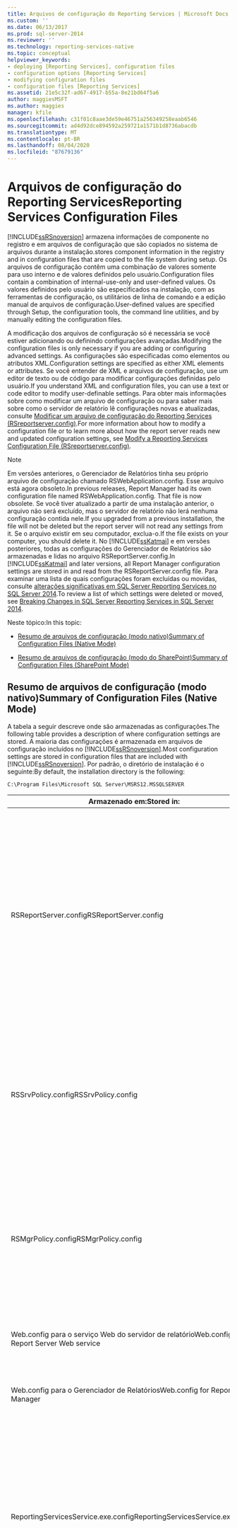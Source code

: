 ```yaml
---
title: Arquivos de configuração do Reporting Services | Microsoft Docs
ms.custom: ''
ms.date: 06/13/2017
ms.prod: sql-server-2014
ms.reviewer: ''
ms.technology: reporting-services-native
ms.topic: conceptual
helpviewer_keywords:
- deploying [Reporting Services], configuration files
- configuration options [Reporting Services]
- modifying configuration files
- configuration files [Reporting Services]
ms.assetid: 21e5c32f-ad67-4917-b55a-8e21bd64f5a6
author: maggiesMSFT
ms.author: maggies
manager: kfile
ms.openlocfilehash: c31f01c8aae3de59e46751a256349258eaab6546
ms.sourcegitcommit: ad4d92dce894592a259721a1571b1d8736abacdb
ms.translationtype: MT
ms.contentlocale: pt-BR
ms.lasthandoff: 08/04/2020
ms.locfileid: "87679136"
---
```

# <a name="reporting-services-configuration-files"></a><span data-ttu-id="5d55a-102">Arquivos de configuração do Reporting Services</span><span class="sxs-lookup"><span data-stu-id="5d55a-102">Reporting Services Configuration Files</span></span>
  [!INCLUDE[ssRSnoversion](../../includes/ssrsnoversion-md.md)] <span data-ttu-id="5d55a-103">armazena informações de componente no registro e em arquivos de configuração que são copiados no sistema de arquivos durante a instalação.</span><span class="sxs-lookup"><span data-stu-id="5d55a-103">stores component information in the registry and in configuration files that are copied to the file system during setup.</span></span> <span data-ttu-id="5d55a-104">Os arquivos de configuração contêm uma combinação de valores somente para uso interno e de valores definidos pelo usuário.</span><span class="sxs-lookup"><span data-stu-id="5d55a-104">Configuration files contain a combination of internal-use-only and user-defined values.</span></span> <span data-ttu-id="5d55a-105">Os valores definidos pelo usuário são especificados na instalação, com as ferramentas de configuração, os utilitários de linha de comando e a edição manual de arquivos de configuração.</span><span class="sxs-lookup"><span data-stu-id="5d55a-105">User-defined values are specified through Setup, the configuration tools, the command line utilities, and by manually editing the configuration files.</span></span>  
  
 <span data-ttu-id="5d55a-106">A modificação dos arquivos de configuração só é necessária se você estiver adicionando ou definindo configurações avançadas.</span><span class="sxs-lookup"><span data-stu-id="5d55a-106">Modifying the configuration files is only necessary if you are adding or configuring advanced settings.</span></span> <span data-ttu-id="5d55a-107">As configurações são especificadas como elementos ou atributos XML.</span><span class="sxs-lookup"><span data-stu-id="5d55a-107">Configuration settings are specified as either XML elements or attributes.</span></span> <span data-ttu-id="5d55a-108">Se você entender de XML e arquivos de configuração, use um editor de texto ou de código para modificar configurações definidas pelo usuário.</span><span class="sxs-lookup"><span data-stu-id="5d55a-108">If you understand XML and configuration files, you can use a text or code editor to modify user-definable settings.</span></span> <span data-ttu-id="5d55a-109">Para obter mais informações sobre como modificar um arquivo de configuração ou para saber mais sobre como o servidor de relatório lê configurações novas e atualizadas, consulte [Modificar um arquivo de configuração do Reporting Services &#40;RSreportserver.config&#41;](modify-a-reporting-services-configuration-file-rsreportserver-config.md).</span><span class="sxs-lookup"><span data-stu-id="5d55a-109">For more information about how to modify a configuration file or to learn more about how the report server reads new and updated configuration settings, see [Modify a Reporting Services Configuration File &#40;RSreportserver.config&#41;](modify-a-reporting-services-configuration-file-rsreportserver-config.md).</span></span>  
  
> [!NOTE]  
>  <span data-ttu-id="5d55a-110">Em versões anteriores, o Gerenciador de Relatórios tinha seu próprio arquivo de configuração chamado RSWebApplication.config. Esse arquivo está agora obsoleto.</span><span class="sxs-lookup"><span data-stu-id="5d55a-110">In previous releases, Report Manager had its own configuration file named RSWebApplication.config. That file is now obsolete.</span></span> <span data-ttu-id="5d55a-111">Se você tiver atualizado a partir de uma instalação anterior, o arquivo não será excluído, mas o servidor de relatório não lerá nenhuma configuração contida nele.</span><span class="sxs-lookup"><span data-stu-id="5d55a-111">If you upgraded from a previous installation, the file will not be deleted but the report server will not read any settings from it.</span></span> <span data-ttu-id="5d55a-112">Se o arquivo existir em seu computador, exclua-o.</span><span class="sxs-lookup"><span data-stu-id="5d55a-112">If the file exists on your computer, you should delete it.</span></span> <span data-ttu-id="5d55a-113">No [!INCLUDE[ssKatmai](../../includes/sskatmai-md.md)] e em versões posteriores, todas as configurações do Gerenciador de Relatórios são armazenadas e lidas no arquivo RSReportServer.config.</span><span class="sxs-lookup"><span data-stu-id="5d55a-113">In [!INCLUDE[ssKatmai](../../includes/sskatmai-md.md)] and later versions, all Report Manager configuration settings are stored in and read from the RSReportServer.config file.</span></span> <span data-ttu-id="5d55a-114">Para examinar uma lista de quais configurações foram excluídas ou movidas, consulte [alterações significativas em SQL Server Reporting Services no SQL Server 2014](../breaking-changes-in-sql-server-reporting-services-in-sql-server-2016.md).</span><span class="sxs-lookup"><span data-stu-id="5d55a-114">To review a list of which settings were deleted or moved, see [Breaking Changes in SQL Server Reporting Services in SQL Server 2014](../breaking-changes-in-sql-server-reporting-services-in-sql-server-2016.md).</span></span>  
  
 <span data-ttu-id="5d55a-115">Neste tópico:</span><span class="sxs-lookup"><span data-stu-id="5d55a-115">In this topic:</span></span>  
  
-   [<span data-ttu-id="5d55a-116">Resumo de arquivos de configuração (modo nativo)</span><span class="sxs-lookup"><span data-stu-id="5d55a-116">Summary of Configuration Files (Native Mode)</span></span>](#bkmk_config_file_Summary_native_mode)  
  
-   [<span data-ttu-id="5d55a-117">Resumo de arquivos de configuração (modo do SharePoint)</span><span class="sxs-lookup"><span data-stu-id="5d55a-117">Summary of Configuration Files (SharePoint Mode)</span></span>](#bkmk_config_file_Summary_sharepoint_mode)  
  
##  <a name="summary-of-configuration-files-native-mode"></a><a name="bkmk_config_file_Summary_native_mode"></a> <span data-ttu-id="5d55a-118">Resumo de arquivos de configuração (modo nativo)</span><span class="sxs-lookup"><span data-stu-id="5d55a-118">Summary of Configuration Files (Native Mode)</span></span>  
 <span data-ttu-id="5d55a-119">A tabela a seguir descreve onde são armazenadas as configurações.</span><span class="sxs-lookup"><span data-stu-id="5d55a-119">The following table provides a description of where configuration settings are stored.</span></span> <span data-ttu-id="5d55a-120">A maioria das configurações é armazenada em arquivos de configuração incluídos no [!INCLUDE[ssRSnoversion](../../includes/ssrsnoversion-md.md)].</span><span class="sxs-lookup"><span data-stu-id="5d55a-120">Most configuration settings are stored in configuration files that are included with [!INCLUDE[ssRSnoversion](../../includes/ssrsnoversion-md.md)].</span></span> <span data-ttu-id="5d55a-121">Por padrão, o diretório de instalação é o seguinte:</span><span class="sxs-lookup"><span data-stu-id="5d55a-121">By default, the installation directory is the following:</span></span>  
  
```  
C:\Program Files\Microsoft SQL Server\MSRS12.MSSQLSERVER  
```  
  
|<span data-ttu-id="5d55a-122">Armazenado em:</span><span class="sxs-lookup"><span data-stu-id="5d55a-122">Stored in:</span></span>|<span data-ttu-id="5d55a-123">Descrição</span><span class="sxs-lookup"><span data-stu-id="5d55a-123">Description</span></span>|<span data-ttu-id="5d55a-124">Location</span><span class="sxs-lookup"><span data-stu-id="5d55a-124">Location</span></span>|  
|----------------|-----------------|--------------|  
|<span data-ttu-id="5d55a-125">RSReportServer.config</span><span class="sxs-lookup"><span data-stu-id="5d55a-125">RSReportServer.config</span></span>|<span data-ttu-id="5d55a-126">Armazena configurações para áreas de recurso do serviço Servidor de Relatório: o Gerenciador de Relatórios, o serviço Web do servidor de relatório e o processamento em segundo plano.</span><span class="sxs-lookup"><span data-stu-id="5d55a-126">Stores configuration settings for feature areas of the Report Server service: Report Manager, the Report Server Web service, and background processing.</span></span> <span data-ttu-id="5d55a-127">Para obter mais informações sobre cada configuração, consulte [RSReportServer Configuration File](rsreportserver-config-configuration-file.md).</span><span class="sxs-lookup"><span data-stu-id="5d55a-127">For more information about each setting, see [RSReportServer Configuration File](rsreportserver-config-configuration-file.md).</span></span>|<span data-ttu-id="5d55a-128">\<Installation directory>\Reporting serviços \ReportServer</span><span class="sxs-lookup"><span data-stu-id="5d55a-128">\<Installation directory> \Reporting Services \ReportServer</span></span>|  
|<span data-ttu-id="5d55a-129">RSSrvPolicy.config</span><span class="sxs-lookup"><span data-stu-id="5d55a-129">RSSrvPolicy.config</span></span>|<span data-ttu-id="5d55a-130">Armazena as políticas de segurança de acesso a códigos para as extensões de servidor.</span><span class="sxs-lookup"><span data-stu-id="5d55a-130">Stores the code access security policies for the server extensions.</span></span> <span data-ttu-id="5d55a-131">Para obter mais informações sobre esse arquivo, consulte [Using Reporting Services Security Policy Files](../extensions/secure-development/using-reporting-services-security-policy-files.md).</span><span class="sxs-lookup"><span data-stu-id="5d55a-131">For more information about this file, see [Using Reporting Services Security Policy Files](../extensions/secure-development/using-reporting-services-security-policy-files.md).</span></span>|<span data-ttu-id="5d55a-132">\<Installation directory>\Reporting serviços \ReportServer</span><span class="sxs-lookup"><span data-stu-id="5d55a-132">\<Installation directory> \Reporting Services \ReportServer</span></span>|  
|<span data-ttu-id="5d55a-133">RSMgrPolicy.config</span><span class="sxs-lookup"><span data-stu-id="5d55a-133">RSMgrPolicy.config</span></span>|<span data-ttu-id="5d55a-134">Armazena as políticas de segurança de acesso a códigos para o Gerenciador de Relatórios.</span><span class="sxs-lookup"><span data-stu-id="5d55a-134">Stores the code access security policies for Report Manager.</span></span> <span data-ttu-id="5d55a-135">Para obter mais informações sobre esse arquivo, consulte [Using Reporting Services Security Policy Files](../extensions/secure-development/using-reporting-services-security-policy-files.md).</span><span class="sxs-lookup"><span data-stu-id="5d55a-135">For more information about this file, see [Using Reporting Services Security Policy Files](../extensions/secure-development/using-reporting-services-security-policy-files.md).</span></span>|<span data-ttu-id="5d55a-136">\<Installation directory>\Reporting serviços \ReportManager</span><span class="sxs-lookup"><span data-stu-id="5d55a-136">\<Installation directory> \Reporting Services \ReportManager</span></span>|  
|<span data-ttu-id="5d55a-137">Web.config para o serviço Web do servidor de relatório</span><span class="sxs-lookup"><span data-stu-id="5d55a-137">Web.config for the Report Server Web service</span></span>|<span data-ttu-id="5d55a-138">Inclui somente as configurações obrigatórias para ASP.NET.</span><span class="sxs-lookup"><span data-stu-id="5d55a-138">Includes only those settings that are required for ASP.NET.</span></span>|<span data-ttu-id="5d55a-139">\<Installation directory>\Reporting serviços \ReportServer</span><span class="sxs-lookup"><span data-stu-id="5d55a-139">\<Installation directory> \Reporting Services \ReportServer</span></span>|  
|<span data-ttu-id="5d55a-140">Web.config para o Gerenciador de Relatórios</span><span class="sxs-lookup"><span data-stu-id="5d55a-140">Web.config for Report Manager</span></span>|<span data-ttu-id="5d55a-141">Inclui somente as configurações obrigatórias para ASP.NET.</span><span class="sxs-lookup"><span data-stu-id="5d55a-141">Includes only those settings that are required for ASP.NET.</span></span>|<span data-ttu-id="5d55a-142">\<Installation directory>\Reporting serviços \ReportManager</span><span class="sxs-lookup"><span data-stu-id="5d55a-142">\<Installation directory> \Reporting Services \ReportManager</span></span>|  
|<span data-ttu-id="5d55a-143">ReportingServicesService.exe.config</span><span class="sxs-lookup"><span data-stu-id="5d55a-143">ReportingServicesService.exe.config</span></span>|<span data-ttu-id="5d55a-144">Armazena configurações que especificam os níveis de rastreamento e as opções de log para o serviço Servidor de Relatório.</span><span class="sxs-lookup"><span data-stu-id="5d55a-144">Stores configuration settings that specify the trace levels and logging options for the Report Server service.</span></span> <span data-ttu-id="5d55a-145">Para obter mais informações sobre os elementos desse arquivo, consulte [ReportingServicesService Configuration File](reportingservicesservice-configuration-file.md).</span><span class="sxs-lookup"><span data-stu-id="5d55a-145">For more information about the elements in this file, see [ReportingServicesService Configuration File](reportingservicesservice-configuration-file.md).</span></span>|<span data-ttu-id="5d55a-146">\<Installation directory>\Reporting serviços \ReportServer \bin</span><span class="sxs-lookup"><span data-stu-id="5d55a-146">\<Installation directory> \Reporting Services \ReportServer \Bin</span></span>|  
|<span data-ttu-id="5d55a-147">Configurações do Registro</span><span class="sxs-lookup"><span data-stu-id="5d55a-147">Registry settings</span></span>|<span data-ttu-id="5d55a-148">Armazena o estado de configuração e outras configurações usadas para desinstalar o Reporting Services.</span><span class="sxs-lookup"><span data-stu-id="5d55a-148">Stores configuration state and other settings used to uninstall Reporting Services.</span></span> <span data-ttu-id="5d55a-149">Se estiver solucionando um problema de instalação ou configuração, consulte essas configurações para obter informações sobre como o servidor de relatório é configurado.</span><span class="sxs-lookup"><span data-stu-id="5d55a-149">If you are troubleshooting an installation or configuration problem, you can view these settings to get information about how the report server is configured.</span></span><br /><br /> <span data-ttu-id="5d55a-150">Não modifique essas configurações diretamente, pois isso pode invalidar sua instalação.</span><span class="sxs-lookup"><span data-stu-id="5d55a-150">Do not modify these settings directly as this can invalidate your installation.</span></span>|<span data-ttu-id="5d55a-151">HKEY_LOCAL_MACHINE \SOFTWARE \Microsoft \Microsoft SQL Server \\<InstanceID\> \Setup</span><span class="sxs-lookup"><span data-stu-id="5d55a-151">HKEY_LOCAL_MACHINE \SOFTWARE \Microsoft \Microsoft SQL Server \\<InstanceID\> \Setup</span></span><br /><br /> <span data-ttu-id="5d55a-152">**- E -**</span><span class="sxs-lookup"><span data-stu-id="5d55a-152">**- And -**</span></span><br /><br /> <span data-ttu-id="5d55a-153">HKEY_LOCAL_MACHINE\SOFTWARE\Microsoft\Microsoft SQL Server\Services\ReportServer</span><span class="sxs-lookup"><span data-stu-id="5d55a-153">HKEY_LOCAL_MACHINE\SOFTWARE\Microsoft\Microsoft SQL Server\Services\ReportServer</span></span>|  
|<span data-ttu-id="5d55a-154">RSReportDesigner.config</span><span class="sxs-lookup"><span data-stu-id="5d55a-154">RSReportDesigner.config</span></span>|<span data-ttu-id="5d55a-155">Armazena configurações para o Designer de Relatórios.</span><span class="sxs-lookup"><span data-stu-id="5d55a-155">Stores configuration settings for Report Designer.</span></span> <span data-ttu-id="5d55a-156">Para obter mais informações, consulte [RSReportDesigner Configuration File](rsreportdesigner-configuration-file.md).</span><span class="sxs-lookup"><span data-stu-id="5d55a-156">For more information, see [RSReportDesigner Configuration File](rsreportdesigner-configuration-file.md).</span></span>|<span data-ttu-id="5d55a-157">\<drive>: \Program Files \Microsoft Visual Studio 10 \Common7 \IDE \PrivateAssemblies.</span><span class="sxs-lookup"><span data-stu-id="5d55a-157">\<drive>:\Program Files \Microsoft Visual Studio 10 \Common7 \IDE \PrivateAssemblies.</span></span>|  
|<span data-ttu-id="5d55a-158">RSPreviewPolicy.config</span><span class="sxs-lookup"><span data-stu-id="5d55a-158">RSPreviewPolicy.config</span></span>|<span data-ttu-id="5d55a-159">Armazena as políticas de segurança de acesso a códigos para as extensões de servidor usadas durante a visualização do relatório.</span><span class="sxs-lookup"><span data-stu-id="5d55a-159">Stores the code access security policies for the server extensions used during report preview.</span></span> <span data-ttu-id="5d55a-160">Para obter mais informações sobre esse arquivo, consulte [Using Reporting Services Security Policy Files](../extensions/secure-development/using-reporting-services-security-policy-files.md).</span><span class="sxs-lookup"><span data-stu-id="5d55a-160">For more information about this file, see [Using Reporting Services Security Policy Files](../extensions/secure-development/using-reporting-services-security-policy-files.md).</span></span>|<span data-ttu-id="5d55a-161">C:\Arquivos de Programas\Microsoft Visual Studio 10.0\Common7\IDE\PrivateAssembliesr</span><span class="sxs-lookup"><span data-stu-id="5d55a-161">C:\Program Files\Microsoft Visual Studio 10.0\Common7\IDE\PrivateAssembliesr</span></span>|  
  
##  <a name="summary-of-configuration-files-sharepoint-mode"></a><a name="bkmk_config_file_Summary_sharepoint_mode"></a> <span data-ttu-id="5d55a-162">Resumo de arquivos de configuração (modo do SharePoint)</span><span class="sxs-lookup"><span data-stu-id="5d55a-162">Summary of Configuration Files (SharePoint Mode)</span></span>  
 <span data-ttu-id="5d55a-163">A tabela a seguir fornece uma descrição dos arquivos de configuração usados para um servidor de relatório no modo do SharePoint.</span><span class="sxs-lookup"><span data-stu-id="5d55a-163">The following table provides a description of configuration files used for a SharePoint mode report server.</span></span> <span data-ttu-id="5d55a-164">A maioria dos parâmetros de configuração é armazenado nos bancos de dados de aplicativo de serviço do SharePoint.</span><span class="sxs-lookup"><span data-stu-id="5d55a-164">Most configuration settings are stored in SharePoint service application databases.</span></span> <span data-ttu-id="5d55a-165">Para obter mais informações, consulte [Serviço SharePoint do Reporting Services e aplicativos de serviço](../reporting-services-sharepoint-service-and-service-applications.md).</span><span class="sxs-lookup"><span data-stu-id="5d55a-165">For more information, see [Reporting Services SharePoint Service and Service Applications](../reporting-services-sharepoint-service-and-service-applications.md).</span></span>  
  
 <span data-ttu-id="5d55a-166">Por padrão, o diretório de instalação do modo do SharePoint é o seguinte:</span><span class="sxs-lookup"><span data-stu-id="5d55a-166">By default, the installation directory for SharePoint mode is the following:</span></span>  
  
```  
C:\Program Files\Common Files\Microsoft Shared\Web Server Extensions\15\WebServices\Reporting  
```  
  
|<span data-ttu-id="5d55a-167">Armazenado em:</span><span class="sxs-lookup"><span data-stu-id="5d55a-167">Stored in:</span></span>|<span data-ttu-id="5d55a-168">Descrição</span><span class="sxs-lookup"><span data-stu-id="5d55a-168">Description</span></span>|<span data-ttu-id="5d55a-169">Location</span><span class="sxs-lookup"><span data-stu-id="5d55a-169">Location</span></span>|  
|----------------|-----------------|--------------|  
|<span data-ttu-id="5d55a-170">RSReportServer.config</span><span class="sxs-lookup"><span data-stu-id="5d55a-170">RSReportServer.config</span></span>|<span data-ttu-id="5d55a-171">Armazena configurações para áreas de recurso do serviço Servidor de Relatório: o Gerenciador de Relatórios, o serviço Web do servidor de relatório e o processamento em segundo plano.</span><span class="sxs-lookup"><span data-stu-id="5d55a-171">Stores configuration settings for feature areas of the Report Server service: Report Manager, the Report Server Web service, and background processing.</span></span> <span data-ttu-id="5d55a-172">Para obter mais informações sobre cada configuração, consulte [RSReportServer Configuration File](rsreportserver-config-configuration-file.md).</span><span class="sxs-lookup"><span data-stu-id="5d55a-172">For more information about each setting, see [RSReportServer Configuration File](rsreportserver-config-configuration-file.md).</span></span>|<span data-ttu-id="5d55a-173">\<Installation directory>\Reporting serviços \ReportServer</span><span class="sxs-lookup"><span data-stu-id="5d55a-173">\<Installation directory> \Reporting Services \ReportServer</span></span>|  
|<span data-ttu-id="5d55a-174">RSSrvPolicy.config</span><span class="sxs-lookup"><span data-stu-id="5d55a-174">RSSrvPolicy.config</span></span>|<span data-ttu-id="5d55a-175">Armazena as políticas de segurança de acesso a códigos para as extensões de servidor.</span><span class="sxs-lookup"><span data-stu-id="5d55a-175">Stores the code access security policies for the server extensions.</span></span> <span data-ttu-id="5d55a-176">Para obter mais informações sobre esse arquivo, consulte [Using Reporting Services Security Policy Files](../extensions/secure-development/using-reporting-services-security-policy-files.md).</span><span class="sxs-lookup"><span data-stu-id="5d55a-176">For more information about this file, see [Using Reporting Services Security Policy Files](../extensions/secure-development/using-reporting-services-security-policy-files.md).</span></span>|<span data-ttu-id="5d55a-177">\<Installation directory>\Reporting serviços \ReportServer</span><span class="sxs-lookup"><span data-stu-id="5d55a-177">\<Installation directory> \Reporting Services \ReportServer</span></span>|  
|<span data-ttu-id="5d55a-178">Web.config para o serviço Web do servidor de relatório</span><span class="sxs-lookup"><span data-stu-id="5d55a-178">Web.config for the Report Server Web service</span></span>|<span data-ttu-id="5d55a-179">Inclui somente as configurações obrigatórias para ASP.NET.</span><span class="sxs-lookup"><span data-stu-id="5d55a-179">Includes only those settings that are required for ASP.NET.</span></span>|<span data-ttu-id="5d55a-180">\<Installation directory>\Reporting serviços \ReportServer</span><span class="sxs-lookup"><span data-stu-id="5d55a-180">\<Installation directory> \Reporting Services \ReportServer</span></span>|  
|<span data-ttu-id="5d55a-181">Configurações do Registro</span><span class="sxs-lookup"><span data-stu-id="5d55a-181">Registry settings</span></span>|<span data-ttu-id="5d55a-182">Armazena o estado de configuração e outras configurações usadas para desinstalar o Reporting Services.</span><span class="sxs-lookup"><span data-stu-id="5d55a-182">Stores configuration state and other settings used to uninstall Reporting Services.</span></span> <span data-ttu-id="5d55a-183">Além disso, armazena informações sobre cada aplicativo de serviço do [!INCLUDE[ssRSnoversion](../../includes/ssrsnoversion-md.md)] .</span><span class="sxs-lookup"><span data-stu-id="5d55a-183">Also stores information about each [!INCLUDE[ssRSnoversion](../../includes/ssrsnoversion-md.md)] service application.</span></span><br /><br /> <span data-ttu-id="5d55a-184">Não modifique essas configurações diretamente, pois isso pode invalidar sua instalação.</span><span class="sxs-lookup"><span data-stu-id="5d55a-184">Do not modify these settings directly as this can invalidate your installation.</span></span>|<span data-ttu-id="5d55a-185">HKEY_LOCAL_MACHINE \SOFTWARE \Microsoft \Microsoft SQL Server \\<InstanceID\> \Setup</span><span class="sxs-lookup"><span data-stu-id="5d55a-185">HKEY_LOCAL_MACHINE \SOFTWARE \Microsoft \Microsoft SQL Server \\<InstanceID\> \Setup</span></span><br /><br /> <span data-ttu-id="5d55a-186">ID da instância de exemplo: MSSQL12.MSSQLSERVER</span><span class="sxs-lookup"><span data-stu-id="5d55a-186">Example instance ID: MSSQL12.MSSQLSERVER</span></span><br /><br /> <span data-ttu-id="5d55a-187">**- E -**</span><span class="sxs-lookup"><span data-stu-id="5d55a-187">**- And -**</span></span><br /><br /> <span data-ttu-id="5d55a-188">HKEY_LOCAL_MACHINE\SOFTWARE\Microsoft\Microsoft SQL Server\Reporting Services\Service Applications</span><span class="sxs-lookup"><span data-stu-id="5d55a-188">HKEY_LOCAL_MACHINE\SOFTWARE\Microsoft\Microsoft SQL Server\Reporting Services\Service Applications</span></span>|  
|<span data-ttu-id="5d55a-189">RSReportDesigner.config</span><span class="sxs-lookup"><span data-stu-id="5d55a-189">RSReportDesigner.config</span></span>|<span data-ttu-id="5d55a-190">Armazena configurações para o Designer de Relatórios.</span><span class="sxs-lookup"><span data-stu-id="5d55a-190">Stores configuration settings for Report Designer.</span></span> <span data-ttu-id="5d55a-191">Para obter mais informações, consulte [RSReportDesigner Configuration File](rsreportdesigner-configuration-file.md).</span><span class="sxs-lookup"><span data-stu-id="5d55a-191">For more information, see [RSReportDesigner Configuration File](rsreportdesigner-configuration-file.md).</span></span>|<span data-ttu-id="5d55a-192">\<drive>: \Program Files \Microsoft Visual Studio 10 \Common7 \IDE \PrivateAssemblies.</span><span class="sxs-lookup"><span data-stu-id="5d55a-192">\<drive>:\Program Files \Microsoft Visual Studio 10 \Common7 \IDE \PrivateAssemblies.</span></span>|  
  
## <a name="see-also"></a><span data-ttu-id="5d55a-193">Consulte Também</span><span class="sxs-lookup"><span data-stu-id="5d55a-193">See Also</span></span>  
 <span data-ttu-id="5d55a-194">[Servidor de relatório do Reporting Services &#40;Modo Nativo&#41;](reporting-services-report-server-native-mode.md) </span><span class="sxs-lookup"><span data-stu-id="5d55a-194">[Reporting Services Report Server &#40;Native Mode&#41;](reporting-services-report-server-native-mode.md) </span></span>  
 <span data-ttu-id="5d55a-195">[Extensões do Reporting Services](../extensions/reporting-services-extensions.md) </span><span class="sxs-lookup"><span data-stu-id="5d55a-195">[Reporting Services Extensions](../extensions/reporting-services-extensions.md) </span></span>  
 <span data-ttu-id="5d55a-196">[Utilitário rsconfig &#40;SSRS&#41;](../tools/rsconfig-utility-ssrs.md) </span><span class="sxs-lookup"><span data-stu-id="5d55a-196">[rsconfig Utility &#40;SSRS&#41;](../tools/rsconfig-utility-ssrs.md) </span></span>  
 [<span data-ttu-id="5d55a-197">Iniciar e parar o serviço Servidor de Relatório</span><span class="sxs-lookup"><span data-stu-id="5d55a-197">Start and Stop the Report Server Service</span></span>](start-and-stop-the-report-server-service.md)  
  
  
